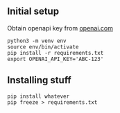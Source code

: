 ## Initial setup

Obtain openapi key from [openai.com](https://beta.openai.com/account/api-keys)

```
python3 -m venv env
source env/bin/activate
pip install -r requirements.txt
export OPENAI_API_KEY='ABC-123'
```

## Installing stuff

```
pip install whatever
pip freeze > requirements.txt
```
